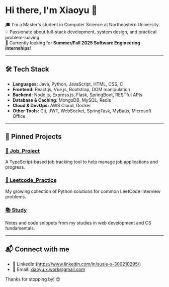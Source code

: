 # Hi there, I'm Xiaoyu 👋

🎓 I'm a Master's student in Computer Science at Northeastern University.  
💡 Passionate about full-stack development, system design, and practical problem-solving.  
🚀 Currently looking for **Summer/Fall 2025 Software Engineering internships**!

---

## 🛠 Tech Stack

- **Languages:** Java, Python, JavaScript, HTML, CSS, C
- **Frontend:** React.js, Vue.js, Bootstrap, DOM manipulation
- **Backend:** Node.js, Express.js, Flask, SpringBoot, RESTful APIs
- **Database & Caching:** MongoDB, MySQL, Redis
- **Cloud & DevOps:** AWS Cloud, Docker
- **Other Tools:** Git, JWT, WebSocket, SpringTask, MyBatis, Microsoft Office


---

## 📌 Pinned Projects

### [💼 Job_Project](https://github.com/x-xiaoyu/Job_Project)
A TypeScript-based job tracking tool to help manage job applications and progress.

### [🧠 Leetcode_Practice](https://github.com/x-xiaoyu/Leetcode_Practice)
My growing collection of Python solutions for common LeetCode interview problems.

### [📚 Study](https://github.com/x-xiaoyu/Study)
Notes and code snippets from my studies in web development and CS fundamentals.

---

## 📬 Connect with me

- 💼 LinkedIn:(https://www.linkedin.com/in/susie-x-300210295/) 
- 📧 Email: xiaoyu.x.work@gmail.com

Thanks for stopping by! 😊  
